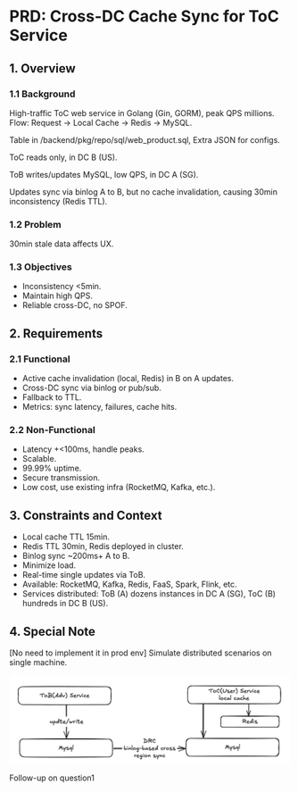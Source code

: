 # PRD: Cross-DC Cache Sync for ToC Service

## 1. Overview

### 1.1 Background

High-traffic ToC web service in Golang (Gin, GORM), peak QPS millions. Flow: Request -> Local Cache -> Redis -> MySQL.

Table in /backend/pkg/repo/sql/web_product.sql, Extra JSON for configs.

ToC reads only, in DC B (US).

ToB writes/updates MySQL, low QPS, in DC A (SG).

Updates sync via binlog A to B, but no cache invalidation, causing 30min inconsistency (Redis TTL).

### 1.2 Problem

30min stale data affects UX.

### 1.3 Objectives

- Inconsistency <5min.
- Maintain high QPS.
- Reliable cross-DC, no SPOF.

## 2. Requirements

### 2.1 Functional

- Active cache invalidation (local, Redis) in B on A updates.
- Cross-DC sync via binlog or pub/sub.
- Fallback to TTL.
- Metrics: sync latency, failures, cache hits.

### 2.2 Non-Functional

- Latency +<100ms, handle peaks.
- Scalable.
- 99.99% uptime.
- Secure transmission.
- Low cost, use existing infra (RocketMQ, Kafka, etc.).

## 3. Constraints and Context

- Local cache TTL 15min.
- Redis TTL 30min, Redis deployed in cluster.
- Binlog sync ~200ms+ A to B.
- Minimize load.
- Real-time single updates via ToB.
- Available: RocketMQ, Kafka, Redis, FaaS, Spark, Flink, etc.
- Services distributed: ToB (A) dozens instances in DC A (SG), ToC (B) hundreds in DC B (US).

## 4. Special Note

[No need to implement it in prod env] Simulate distributed scenarios on single machine.

![xdc_status_quo](xdc_status_quo.png)

Follow-up on question1
